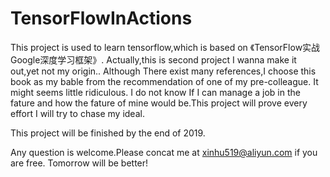 # TensorFlowInActions
This project is used to learn tensorflow,which is based on 《TensorFlow实战Google深度学习框架》.
Actually,this is second project I wanna make it out,yet not my origin..
Although There exist many references,I choose this book as my bable from the recommendation of one of my pre-colleague.
It might seems little ridiculous. I do not know If I can manage a job in the fature and how the fature of mine would be.This project
will prove every effort I will try to chase my ideal.

This project will be finished by the end of 2019.

Any question is welcome.Please concat me at xinhu519@aliyun.com if you are free.
Tomorrow will be better!

